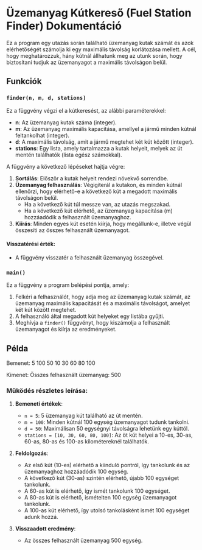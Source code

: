 # Üzemanyag Kútkereső (Fuel Station Finder) Dokumentáció

Ez a program egy utazás során található üzemanyag kutak számát és azok elérhetőségét számolja ki egy maximális távolság korlátozása mellett. A cél, hogy meghatározzuk, hány kútnál állhatunk meg az utunk során, hogy biztosítani tudjuk az üzemanyagot a maximális távolságon belül.

## Funkciók

### `finder(n, m, d, stations)`

Ez a függvény végzi el a kútkeresést, az alábbi paraméterekkel:

- **n**: Az üzemanyag kutak száma (integer).
- **m**: Az üzemanyag maximális kapacitása, amellyel a jármű minden kútnál feltankolhat (integer).
- **d**: A maximális távolság, amit a jármű megtehet két kút között (integer).
- **stations**: Egy lista, amely tartalmazza a kutak helyeit, melyek az út mentén találhatók (lista egész számokkal).

A függvény a következő lépéseket hajtja végre:

1. **Sortálás**: Először a kutak helyeit rendezi növekvő sorrendbe.
2. **Üzemanyag felhasználás**: Végigiterál a kutakon, és minden kútnál ellenőrzi, hogy elérhető-e a következő kút a megadott maximális távolságon belül.
   - Ha a következő kút túl messze van, az utazás megszakad.
   - Ha a következő kút elérhető, az üzemanyag kapacitása (m) hozzáadódik a felhasznált üzemanyaghoz.
3. **Kiírás**: Minden egyes kút esetén kiírja, hogy megállunk-e, illetve végül összesíti az összes felhasznált üzemanyagot.

#### Visszatérési érték:
- A függvény visszatér a felhasznált üzemanyag összegével.

### `main()`

Ez a függvény a program belépési pontja, amely:

1. Felkéri a felhasználót, hogy adja meg az üzemanyag kutak számát, az üzemanyag maximális kapacitását és a maximális távolságot, amelyet két kút között megtehet.
2. A felhasználó által megadott kút helyeket egy listába gyűjti.
3. Meghívja a `finder()` függvényt, hogy kiszámolja a felhasznált üzemanyagot és kiírja az eredményeket.

## Példa

Bemenet:
5 100 50 10 30 60 80 100

Kimenet:
Összes felhasznált üzemanyag: 500

### Működés részletes leírása:

1. **Bemeneti értékek**:
   - `n = 5`: 5 üzemanyag kút található az út mentén.
   - `m = 100`: Minden kútnál 100 egység üzemanyagot tudunk tankolni.
   - `d = 50`: Maximálisan 50 egységnyi távolságra lehetünk egy kúttól.
   - `stations = [10, 30, 60, 80, 100]`: Az öt kút helyei a 10-es, 30-as, 60-as, 80-as és 100-as kilométereknél találhatók.

2. **Feldolgozás**:
   - Az első kút (10-es) elérhető a kiinduló pontról, így tankolunk és az üzemanyaghoz hozzáadódik 100 egység.
   - A következő kút (30-as) szintén elérhető, újabb 100 egységet tankolunk.
   - A 60-as kút is elérhető, így ismét tankolunk 100 egységet.
   - A 80-as kút is elérhető, ismételten 100 egység üzemanyagot tankolunk.
   - A 100-as kút elérhető, így utolsó tankolásként ismét 100 egységet adunk hozzá.

3. **Visszaadott eredmény**:
   - Az összes felhasznált üzemanyag 500 egység.